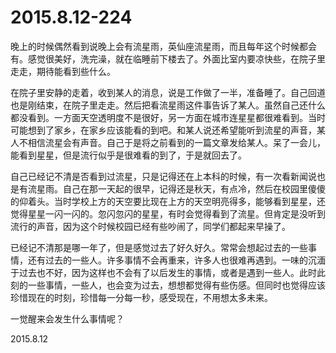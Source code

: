 2015.8.12-224
=============
晚上的时候偶然看到说晚上会有流星雨，英仙座流星雨，而且每年这个时候都会有。感觉很美好，洗完澡，就在临睡前下楼去了。外面比室内要凉快些，在院子里走走，期待能看到些什么。

在院子里安静的走着，收到某人的消息，说是工作做了一半，准备睡了。自己回道也是刚结束，在院子里走走。然后把看流星雨这件事告诉了某人。虽然自己还什么都没看到。一方面天空透明度不是很好，另一方面在城市连星星都很难看到。当时可能想到了家乡，在家乡应该能看的到吧。和某人说还希望能听到流星的声音，某人不相信流星会有声音。自己于是将之前看到的一篇文章发给某人。呆了一会儿，能看到星星，但是流行似乎是很难看的到了，于是就回去了。

自己已经记不清是否看到过流星，只是记得还在上本科的时候，有一次看新闻说也是有流星雨。自己在那一天起的很早，记得还是秋天，有点冷，然后在校园里傻傻的仰着头。当时学校上方的天空要比现在上方的天空明亮得多，能够看到星星，还觉得星星一闪一闪的。忽闪忽闪的星星，有时会觉得看到了流星。但肯定是没听到流行的声音，因为这个时候校园已经有些吵闹了，同学们都起来早操了。

已经记不清那是哪一年了，但是感觉过去了好久好久。常常会想起过去的一些事情，还有过去的一些人。许多事情不会再重来，许多人也很难再遇到。一味的沉湎于过去也不好，因为这样也不会有了以后发生的事情，或者是遇到一些人。此时此刻的一些事情，一些人，也会变为过去，想想都觉得有些伤感。但同时也觉得应该珍惜现在的时刻，珍惜每一分每一秒，感受现在，不用想太多未来。

一觉醒来会发生什么事情呢？

2015.8.12
